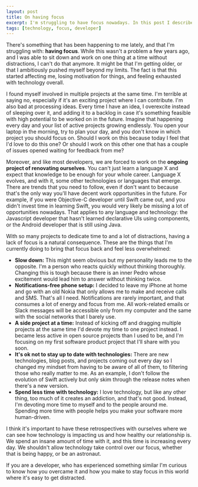 ```yaml
---
layout: post
title: On having focus
excerpt: I'm struggling to have focus nowadays. In this post I describe why it's so hard for me to focus, and the things that I'm doing to overcome the problem.
tags: [technology, focus, developer]
---
```


There's something that has been happening to me lately, and that I'm struggling with: **having focus**. While this wasn't a problem a few years ago, and I was able to sit down and work on one thing at a time without distractions, I can't do that anymore. It might be that I'm getting older, or that I ambitiously pushed myself beyond my limits. The fact is that this started affecting me, losing motivation for things, and feeling exhausted with technology overall. 

I found myself involved in multiple projects at the same time. I'm terrible at saying no, especially if it's an exciting project where I can contribute. I'm also bad at processing ideas. Every time I have an idea, I overexcite instead of sleeping over it, and adding it to a backlog in case it's something feasible with high potential to be worked on in the future. Imagine that happening every day and your list of active projects growing endlessly. You open your laptop in the morning, try to plan your day, and you don't know in which project you should focus on. Should I work on this because today I feel that I'd love to do this one? Or should I work on this other one that has a couple of issues opened waiting for feedback from me?

Moreover, and like most developers, we are forced to work on the **ongoing project of renovating ourselves**. You can't just learn a language X and expect that knowledge to be enough for your whole career. Language X evolves, and with it, some other technologies or languages that emerge. There are trends that you need to follow, even if don't want to because that's the only way you'll have decent work opportunities in the future. For example, if you were Objective-C developer until Swift came out, and you didn't invest time in learning Swift, you would very likely be missing a lot of opportunities nowadays. That applies to any language and technology: the Javascript developer that hasn't learned declarative UIs using components, or the Android developer that is still using Java.

With so many projects to dedicate time to and a lot of distractions, having a lack of focus is a natural consequence. These are the things that I'm currently doing to bring that focus back and feel less overwhelmed:

- **Slow down:** This might seem obvious but my personality leads me to the opposite. I'm a person who reacts quickly without thinking thoroughly. Changing this is tough because there is an inner Pedro whose excitement would lead him to answer without thinking twice.
- **Notifications-free phone setup:** I decided to leave my iPhone at home and go with an old Nokia that only allows me to make and receive calls and SMS. That's all I need. Notifications are rarely important, and that consumes a lot of energy and focus from me. All work-related emails or Slack messages will be accessible only from my computer and the same with the social networks that I barely use.
- **A side project at a time:** Instead of kicking off and dragging multiple projects at the same time I'd devote my time to one project instead. I became less active in open source projects than I used to be, and I'm focusing on my first software product project that I'll share with you soon.
- **It's ok not to stay up to date with technologies:** There are new technologies, blog posts, and projects coming out every day so I changed my mindset from having to be aware of all of them, to filtering those who really matter to me. As an example, I don't follow the evolution of Swift actively but only skim through the release notes when there's a new version.
- **Spend less time with technology:** I love technology, but like any other thing, too much of it creates an addiction, and that's not good. Instead, I'm devoting more time to myself and to the people around me. Spending more time with people helps you make your software more human-driven.

I think it's important to have these retrospectives with ourselves where we can see how technology is impacting us and how healthy our relationship is. We spend an insane amount of time with it, and this time is increasing every day. We shouldn't allow technology take control over our focus, whether that is being happy, or be an astronaut.

If you are a developer, who has experienced something similar I'm curious to know how you overcame it and how you make to stay focus in this world where it's easy to get distracted.
